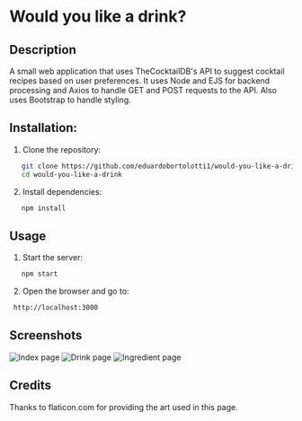 # Would you like a drink?

## Description
A small web application that uses TheCocktailDB's API to suggest cocktail recipes based on user preferences. It uses Node and EJS for backend processing and Axios to handle GET and POST requests to the API. Also uses Bootstrap to handle styling.

## Installation:
1. Clone the repository:
```sh
   git clone https://github.com/eduardobortolotti1/would-you-like-a-drink
   cd would-you-like-a-drink
```
2. Install dependencies:
```sh
   npm install
```

## Usage
1. Start the server:
```sh
   npm start
```
2. Open the browser and go to:
```sh
 http://localhost:3000
```

## Screenshots
![Index page](https://i.ibb.co/HhfY73G/firefox-Tf-R24-Af-T0j.png)
![Drink page](https://i.ibb.co/prVyns7/firefox-ENe-EUNw-BDh.png)
![Ingredient page](https://i.ibb.co/s6KMSrT/firefox-mw6t-Yic-De9.png)

## Credits
Thanks to flaticon.com for providing the art used in this page. 